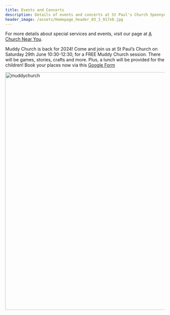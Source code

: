 ```yaml
---
title: Events and Concerts
description: Details of events and concerts at St Paul's Church Spennymoor.
header_image: /assets/Homepage_header_03_3_917x0.jpg
---
```

For more details about special services and events, visit our page at [A Church Near You](https://www.achurchnearyou.com/church/13565/).

Muddy Church is back for 2024! Come and join us at St Paul’s Church on Saturday 29th June 10:30-12:30, for a FREE Muddy Church session. There will be games, stories, crafts and more. Plus, a lunch will be provided for the children! Book your places now via this [Google Form](https://forms.gle/Ghn89DnHZ85NhrMp9)

<img width="750" alt="muddychurch" src="https://github.com/stpaulsspennymoor/stpaulsspennymoor.github.io/assets/139633336/45306a6a-fc86-461e-a91d-9f3098f3c358">
